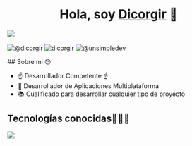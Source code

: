 <div align="center">
<h1 align="center">Hola, soy <a href="https://www.linkedin.com/in/diego-andr%C3%A9-cornejo-giraldo-83a453246/">Dicorgir</a> 👋</h1>
</div>
<img src="https://i.imgur.com/uL1qjRz.png">
<p align="left">
  <a href="https://www.youtube.com/@unsimpledev" target="blank"><img align="center" src="https://www.youtube.com/channel/UCyGo_Ank56hwOej1eoov5eQ" alt="@dicorgir"  /></a>
<a href="https://linkedin.com/in/unsimpledev" target="blank"><img align="center" src="https://www.linkedin.com/in/diego-andr%C3%A9-cornejo-giraldo-83a453246/" alt="dicorgir"/></a>
<a href = "mailto:unsimpledev@gmail.com" target="blank"><img align="center" src="https://img.shields.io/badge/Gmail-D14836?style=for-the-badge&logo=gmail&logoColor=white" alt="@unsimpledev"  /></a>
  </p>
## Sobre mi 😎

- ☝️ Desarrollador Competente ☝️ 
- 📲 Desarrollador de Aplicaciones Multiplataforma
- 📚 Cualificado para desarrollar cualquier tipo de proyecto
<h2 >Tecnologías conocidas👨🏻‍💻</h2>
<!--tech stack icons-->
<p align="left">
  <a href="https://skillicons.dev">
    <img src="https://skillicons.dev/icons?i=androidstudio,kotlin,c,cs,java,py,unity,dotnet,css,html,js,nodejs,mysql,sqlite,git,github,docker,eclipse,vscode,maven,mongodb,idea,hibernate,gradle,laravel,postgres,linux&perline=12" />
  </a>
</p>
